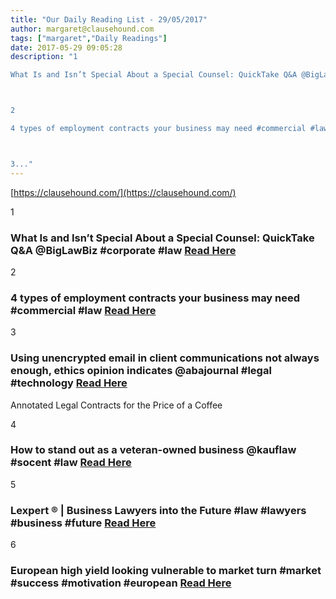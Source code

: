 ```yaml
---
title: "Our Daily Reading List - 29/05/2017"
author: margaret@clausehound.com
tags: ["margaret","Daily Readings"]
date: 2017-05-29 09:05:28
description: "1

What Is and Isn’t Special About a Special Counsel: QuickTake Q&A @BigLawBiz #corporate #law Read Here



2

4 types of employment contracts your business may need #commercial #law Read Here



3..."
---
```


[https://clausehound.com/](https://clausehound.com/)

1

### What Is and Isn’t Special About a Special Counsel: QuickTake Q&A @BigLawBiz #corporate #law [Read Here](https://goo.gl/QGBPE0)

2

### 4 types of employment contracts your business may need #commercial #law [Read Here](https://goo.gl/0sP1d2)

3

### Using unencrypted email in client communications not always enough, ethics opinion indicates @abajournal #legal #technology  [Read Here](https://goo.gl/dWCDt0)

Annotated Legal Contracts
for the Price of a Coffee

4

### How to stand out as a veteran-owned business @kauflaw #socent #law [Read Here](https://goo.gl/7HuViT)

5

### Lexpert ® | Business Lawyers into the Future #law #lawyers #business #future [Read Here](http://www.lexpert.ca/article/business-lawyers-into-the-future/?p=&amp;sitecode=lex)

6

### European high yield looking vulnerable to market turn #market #success #motivation #european [Read Here](https://www.bloomberg.com/professional/blog/european-high-yield-looking-vulnerable-market-turn-analysis/)